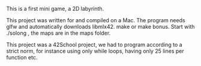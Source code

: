 This is a first mini game, a 2D labyrinth.

This project was written for and compiled on a Mac.
The program needs glfw and automatically downloads libmlx42. make or make bonus. Start with ./solong <map>, the maps are in the maps folder.

This project was a 42School project, we had to program according to a strict norm, for instance using only while loops, having only 25 lines per function etc.
